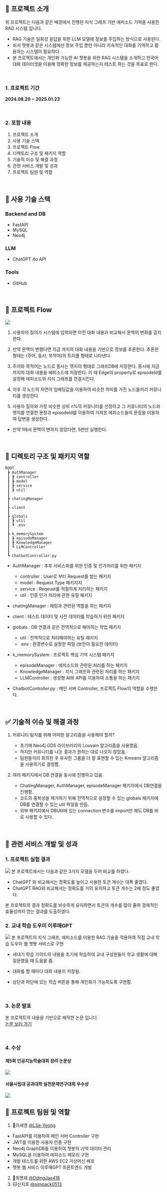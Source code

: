 ## 🔎 프로젝트 소개  

위 프로젝트는 다음과 같은 배경에서 진행된 지식 그래프 기반 에피소드 기억을 사용한 RAG 시스템 입니다.
- RAG 기술은 일회성 응답을 위한 LLM 모델에 정보를 주입하는 방식으로 사용된다.  
- 비서 챗봇과 같은 시스템에선 정보 주입 뿐만 아니라 지속적인 대화를 기억하고 활용하는 시스템이 필요하다.  
- 본 프로젝트에서는 개인화 가능한 AI 챗봇을 위한 RAG 시스템을 소개하고 한국어 대화 데이터셋을 이용해 정확한 정보를 제공하는지 테스트 하는 것을 목표로 한다.

<br>

### 1. 프로젝트 기간
 **2024.08.20 ~ 2025.01.23**

<br>

### 2. 포함 내용
1. 프로젝트 소개
2. 사용 기술 스택
3. 프로젝트 Flow
4. 디렉토리 구조 및 패키지 역할
5. 기술적 이슈 및 해결 과정
6. 관련 서비스 개발 및 성과
7. 프로젝트 팀원 및 역할
   
<br>

## 🔧 사용 기술 스택

### Backend and DB
- FastAPI
- MySQL
- Neo4j 

### LLM
- ChatGPT 4o API

### Tools
- GitHub

<br>

## 🚀 프로젝트 Flow
<img src="readmeAsset/프로젝트 플로우.png">

1. 사용자의 질의가 시스템에 입력되면 이전 대화 내용과 비교해서 문맥의 변화를 감지한다.   

2. 만약 문맥이 변했다면 지금 까지의 대화 내용을 기반으로 정보를 추론한다. 추론한 형태는 (주어, 동사, 목적어)의 트리플 형태로 나타낸다.

3. 주어와 목적어는 노드로 동사는 엣지의 형태로 그래프DB에 저장한다.   동시에 지금 까지의 대화 내용을 에피소드에 저장한다. 이 때 Edge의 property로 episodeId를 설정해 에피소드와 지식 그래프를 연결시킨다.

4. 이후 각 노드의 자연어 임베딩값을 이용하여 비슷한 의미를 가진 노드들끼리 커뮤니티를 생성한다.

5. 사용자 질의와 가장 비슷한 상위 n%의 커뮤니티를 선정하고 그 커뮤니티의 노드와 엣지를 연결한 문장과 episodeId를 이용하여 가져온 에피소드들의 문장을 이용하여 답변을 생성한다.

- 만약 1에서 문맥이 변하지 않았다면, 5번만 실행한다.

<br>

## 📂 디렉토리 구조 및 패키지 역할
```
ROOT
 ┣ AuthManager
 ┃ ┣ controller
 ┃ ┣ model
 ┃ ┣ service
 ┃ ┣ util
 ┃ 
 ┣ chatingManager
 ┃
 ┣ client
 ┃
 ┣ globals
 ┃ ┣ util
 ┃ ┗ .env
 ┃ 
 ┣ k_memorySystem
 ┃ ┣ episodeManager
 ┃ ┣ KnowledgeManager
 ┃ ┗ LLMController
 ┃
 ┗ ChatbotController.py
 ```
 - AuthManager : 추후 서비스화를 위한 인증 및 인가처리를 위한 패키지
   - controller : User로 부터 Request를 받는 패키지
   - model : Request Type 패키지지
   - service : Reqeust를 적절하게 처리하는 패키지
   - util : 인증 인가 처리에 관한 유틸 패키지    

 - chatingManager : 채팅과 관련된 역할을 하는 패키지
 - client : 테스트 데이터 및 사전 데이터를 학습하기 위한 패키지
 - globals : DB 연결과 같은 전역적으로 해야하는 작업 패키지
   - util : 전역적으로 처리해야하는 유틸 패키지
   - .env : 환경변수로 설정한 파일 (보안이 필요한 데이터)
 - k_memorySystem : 프로젝트 핵심 기억 시스템 패키지
   - episodeManager : 에피소드와 관련된 처리를 하는 패키지
   - KnowledgeManager : 지식 그래프와 관련된 처리를 하는 패키지
   - LLMController : 생성형 AI와 API를 이용하여 소통을 하는 패키지
 - ChatbotController.py : 메인 서버 Controller, 프로젝트 Flow의 역할을 수행한다. 

<br>

## ✅ 기술적 이슈 및 해결 과정
1. 커뮤니티 탐지를 위해 어떠한 알고리즘을 사용해야 할까?
    - 초기에 Neo4j GDS 라이브러리의 Louvain 알고리즘을 사용했음.
    - 하지만 커뮤니티를 나눈 결과가 원하는 대로 나오지 않았음.
    - 팀원들끼리 회의한 후 유사한 그룹을 더 잘 표현할 수 있는 Kmeans 알고리즘을 사용하기로 결정함.
      
2. 여러 패키지에서 DB 연결을 동시에 진행하고 있음.
    - ChatingManager, AuthManager, episodeManager 패키지에서 DB연결을 진행함.
    - 코드의 중복성을 제거하기 위해 전역적으로 설정할 수 있는 globals 패키지에 DB를 연결할 수 있는 util 파일을 만듬.
    - 외부 패키지에서 DBUtil에 있는 connection 변수를 import만 해도 DB를 바로 사용할 수 있다. 

<br>

## 🥇 관련 서비스 개발 및 성과

### 1. 프로젝트 실험 결과
<img src="readmeAsset/프로젝트결과.png">
본 프로젝트에서는 다음과 같은 3가지 모델을 두어 비교를 하였다.   

- ChatGPT 와 비교해서는 정확도를 높이고 사용한 토큰 개수는 대폭 줄였다.
- ChatGPT RAG와 비교해서는 정확도를 거의 유지하고 토큰 개수는 2배 정도 줄였다. 

본 프로젝트의 결과 정확도를 비슷하게 유지하면서 토큰의 개수를 많이 줄여 경제적인 효율성까지 얻는 결과를 도출하였다.    

### 2. 교내 학습 도우미 이루매GPT
<img src="readmeAsset/이루매GPT.png">
본 프로젝트의 지식 그래프, 에피소드를 이용한 RAG 기술을 적용하여 직접 교내 학습 도우미 웹 챗봇 서비스로 구현   

- 새내기 학습 가이드의 내용을 초기에 학습하여 교내 구성원들이 학교 생활에 대해 질문했을 때 도움을 줌.

- 대화를 할 때마다 대화 내용이 저장됨.

- 상단과 하단에 있는 학습 버튼을 통해 개인화가 가능하도록 구현함.
 
<br>

### 3. 논문 발표
본 프로젝트의 내용을 기반으로 제작한 논문 입니다.   
[논문 보러 가기](readmeAsset/AI캐릭터논문2.pdf)

<br>

### 4. 수상
#### 제5회 인공지능학술대회 장려 논문상
<img src="readmeAsset/논문대회수상.jpg">

#### 서울시립대 공과대학 실전문제연구대회 우수상
<img src="readmeAsset/실전문제수상.jpg">

<br>

## 👬 프로젝트 팀원 및 역할
1. 🐶이세영 [@LSe-Yeong](https://github.com/LSe-Yeong)
- FastAPI를 이용하여 메인 서버 Controller 구현
- JWT를 이용한 사용자 인증 구현
- Neo4j GraphDB를 이용하여 챗봇의 기억 데이터 관리
- MySQL을 이용하여 에피소드 메모리 구현
- 개발 테스트를 위한 AWS EC2 가상머신 배포
- 챗봇 웹 서비스 이루매GPT 프론트엔드 개발
2. 🐰최명재 [@DdingJae418](https://github.com/DdingJae418)
3. 🐱신지호 [@simpack0513](https://github.com/simpack0513)
